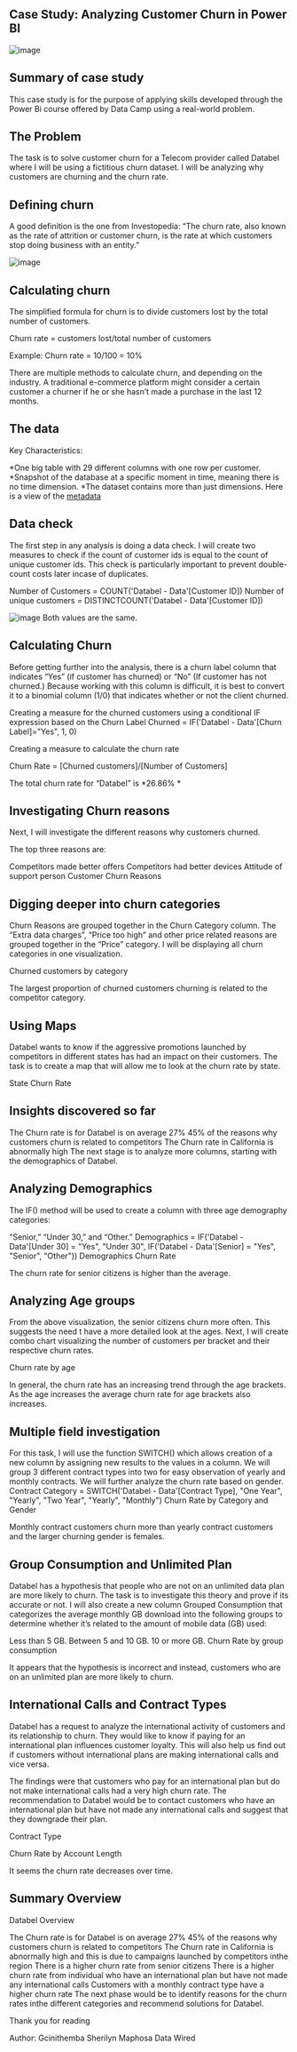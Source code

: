 **Case Study: Analyzing Customer Churn in Power BI**
---
![image](https://user-images.githubusercontent.com/121925698/217402366-9bf089a4-b22e-4299-9382-dc0386b18a2a.png)

Summary of case study
---
This case study is for the purpose of applying skills developed through the Power Bi course offered by Data Camp using a real-world problem.

The Problem
---

The task is to solve customer churn for a Telecom provider called Databel where I will be using a fictitious churn dataset. I will be analyzing why customers are churning and the churn rate.

Defining churn
---

A good definition is the one from Investopedia: “The churn rate, also known as the rate of attrition or customer churn, is the rate at which customers stop doing business with an entity.”

![image](https://user-images.githubusercontent.com/121925698/217403165-b5f713a7-4208-4eb6-b874-9de4c1ae9033.png)

Calculating churn
---

The simplified formula for churn is to divide customers lost by the total number of customers.

Churn rate = customers lost/total number of customers

Example:
Churn rate = 10/100 = 10%

There are multiple methods to calculate churn, and depending on the industry. A traditional e-commerce platform might consider a certain customer a churner if he or she hasn’t made a purchase in the last 12 months.

The data
---

Key Characteristics:

*One big table with 29 different columns with one row per customer.
*Snapshot of the database at a specific moment in time, meaning there is no time dimension.
*The dataset contains more than just dimensions. Here is a view of the [metadata](https://assets.datacamp.com/production/repositories/5993/datasets/c55ad82061b13bc07f6516e51cba9883a90bfa27/Metadata%20-%20Case%20Study_Analyzing%20Customer%20Churn%20in%20Power%20BI.pdf)

Data check
---

The first step in any analysis is doing a data check. I will create two measures to check if the count of customer ids is equal to the count of unique customer ids. This check is particularly important to prevent double-count costs later incase of duplicates.

 Number of Customers = COUNT('Databel - Data'[Customer ID])
 Number of unique customers = DISTINCTCOUNT('Databel - Data'[Customer ID])

![image](https://user-images.githubusercontent.com/121925698/217404152-1d7a887e-9ea4-4471-8c1d-509843cb50fe.png)
Both values are the same.

Calculating Churn
---

Before getting further into the analysis, there is a churn label column that indicates “Yes” (if customer has churned) or “No” (If customer has not churned.) Because working with this column is difficult, it is best to convert it to a binomial column (1/0) that indicates whether or not the client churned.

Creating a measure for the churned customers using a conditional IF expression based on the Churn Label
 Churned = IF('Databel - Data'[Churn Label]="Yes", 1, 0)
 
Creating a measure to calculate the churn rate

 Churn Rate = [Churned customers]/[Number of Customers]
 
The total churn rate for “Databel” is *26.86% *

Investigating Churn reasons
---

Next, I will investigate the different reasons why customers churned.

The top three reasons are:

Competitors made better offers
Competitors had better devices
Attitude of support person
Customer Churn Reasons

Digging deeper into churn categories
---

Churn Reasons are grouped together in the Churn Category column. The “Extra data charges”, “Price too high” and other price related reasons are grouped together in the “Price” category. I will be displaying all churn categories in one visualization.

Churned customers by category

The largest proportion of churned customers churning is related to the competitor category.

Using Maps
---

Databel wants to know if the aggressive promotions launched by competitors in different states has had an impact on their customers. The task is to create a map that will allow me to look at the churn rate by state.

State Churn Rate

Insights discovered so far
---

The Churn rate is for Databel is on average 27%
45% of the reasons why customers churn is related to competitors
The Churn rate in California is abnormally high
The next stage is to analyze more columns, starting with the demographics of Databel.

Analyzing Demographics
---

The IF() method will be used to create a column with three age demography categories:

“Senior,”
“Under 30,”
and “Other.”
Demographics = IF('Databel - Data'[Under 30] = "Yes", "Under 30", IF('Databel - Data'[Senior] = "Yes", "Senior", "Other"))
Demographics Churn Rate

The churn rate for senior citizens is higher than the average.

Analyzing Age groups
---

From the above visualization, the senior citizens churn more often. This suggests the need t have a more detailed look at the ages. Next, I will create combo chart visualizing the number of customers per bracket and their respective churn rates.

Churn rate by age

In general, the churn rate has an increasing trend through the age brackets. As the age increases the average churn rate for age brackets also increases.

Multiple field investigation
---

For this task, I will use the function SWITCH() which allows creation of a new column by assigning new results to the values in a column. We will group 3 different contract types into two for easy observation of yearly and monthly contracts. We will further analyze the churn rate based on gender.
Contract Category = SWITCH('Databel - Data'[Contract Type], "One Year", "Yearly", "Two Year", "Yearly", "Monthly")
Churn Rate by Category and Gender

Monthly contract customers churn more than yearly contract customers and the larger churning gender is females.

Group Consumption and Unlimited Plan
---

Databel has a hypothesis that people who are not on an unlimited data plan are more likely to churn. The task is to investigate this theory and prove if its accurate or not. I will also create a new column Grouped Consumption that categorizes the average monthly GB download into the following groups to determine whether it’s related to the amount of mobile data (GB) used:

Less than 5 GB.
Between 5 and 10 GB.
10 or more GB.
Churn Rate by group consumption

It appears that the hypothesis is incorrect and instead, customers who are on an unlimited plan are more likely to churn.

International Calls and Contract Types
---

Databel has a request to analyze the international activity of customers and its relationship to churn. They would like to know if paying for an international plan influences customer loyalty. This will also help us find out if customers without international plans are making international calls and vice versa.

The findings were that customers who pay for an international plan but do not make international calls had a very high churn rate. The recommendation to Databel would be to contact customers who have an international plan but have not made any international calls and suggest that they downgrade their plan.

Contract Type

Churn Rate by Account Length

It seems the churn rate decreases over time.

Summary Overview
---

Databel Overview

The Churn rate is for Databel is on average 27%
45% of the reasons why customers churn is related to competitors
The Churn rate in California is abnormally high and this is due to campaigns launched by competitors inthe region
There is a higher churn rate from senior citizens
There is a higher churn rate from individual who have an international plan but have not made any international calls
Customers with a monthly contract type have a higher churn rate
The next phase would be to identify reasons for the churn rates inthe different categories and recommend solutions for Databel.

Thank you for reading

Author:
Gcinithemba Sherilyn Maphosa
Data Wired

